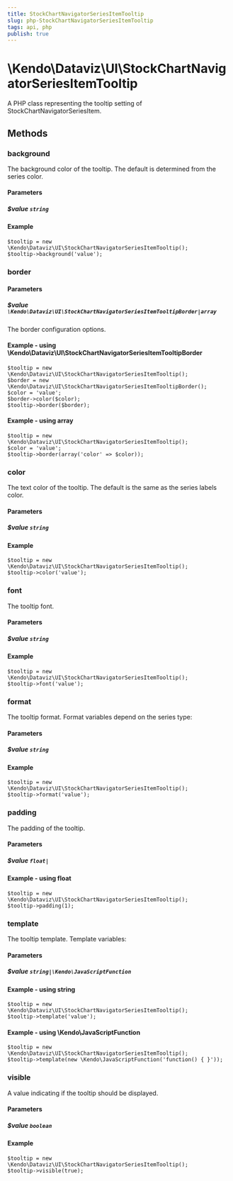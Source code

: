 ```yaml
---
title: StockChartNavigatorSeriesItemTooltip
slug: php-StockChartNavigatorSeriesItemTooltip
tags: api, php
publish: true
---
```


# \Kendo\Dataviz\UI\StockChartNavigatorSeriesItemTooltip

A PHP class representing the tooltip setting of StockChartNavigatorSeriesItem.


## Methods

### background
The background color of the tooltip. The default is determined from the series color.
#### Parameters

##### $value `string`



#### Example 
    $tooltip = new \Kendo\Dataviz\UI\StockChartNavigatorSeriesItemTooltip();
    $tooltip->background('value');

### border

#### Parameters

##### $value `\Kendo\Dataviz\UI\StockChartNavigatorSeriesItemTooltipBorder|array`

The border configuration options.


#### Example - using \Kendo\Dataviz\UI\StockChartNavigatorSeriesItemTooltipBorder

    $tooltip = new \Kendo\Dataviz\UI\StockChartNavigatorSeriesItemTooltip();
    $border = new \Kendo\Dataviz\UI\StockChartNavigatorSeriesItemTooltipBorder();
    $color = 'value';
    $border->color($color);
    $tooltip->border($border);

#### Example - using array

    $tooltip = new \Kendo\Dataviz\UI\StockChartNavigatorSeriesItemTooltip();
    $color = 'value';
    $tooltip->border(array('color' => $color));

### color
The text color of the tooltip. The default is the same as the series labels color.
#### Parameters

##### $value `string`



#### Example 
    $tooltip = new \Kendo\Dataviz\UI\StockChartNavigatorSeriesItemTooltip();
    $tooltip->color('value');

### font
The tooltip font.
#### Parameters

##### $value `string`



#### Example 
    $tooltip = new \Kendo\Dataviz\UI\StockChartNavigatorSeriesItemTooltip();
    $tooltip->font('value');

### format
The tooltip format. Format variables depend on the series type:
#### Parameters

##### $value `string`



#### Example 
    $tooltip = new \Kendo\Dataviz\UI\StockChartNavigatorSeriesItemTooltip();
    $tooltip->format('value');

### padding
The padding of the tooltip.
#### Parameters

##### $value `float|`



#### Example  - using float
    $tooltip = new \Kendo\Dataviz\UI\StockChartNavigatorSeriesItemTooltip();
    $tooltip->padding(1);

### template
The tooltip template.
Template variables:
#### Parameters

##### $value `string|\Kendo\JavaScriptFunction`



#### Example  - using string
    $tooltip = new \Kendo\Dataviz\UI\StockChartNavigatorSeriesItemTooltip();
    $tooltip->template('value');

#### Example  - using \Kendo\JavaScriptFunction
    $tooltip = new \Kendo\Dataviz\UI\StockChartNavigatorSeriesItemTooltip();
    $tooltip->template(new \Kendo\JavaScriptFunction('function() { }'));

### visible
A value indicating if the tooltip should be displayed.
#### Parameters

##### $value `boolean`



#### Example 
    $tooltip = new \Kendo\Dataviz\UI\StockChartNavigatorSeriesItemTooltip();
    $tooltip->visible(true);

